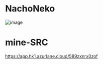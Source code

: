 # NachoNeko
![image](https://github.com/z-nya/mine-SRC/assets/155220528/77d9be6d-4886-4e9c-b97a-4463af2ffd6a)
# mine-SRC
https://app.hk1.azurlane.cloud/589zxnrx0zof
